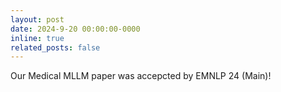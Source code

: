 ```yaml
---
layout: post
date: 2024-9-20 00:00:00-0000
inline: true
related_posts: false
---
```

Our Medical MLLM paper was accepcted by EMNLP 24 (Main)!